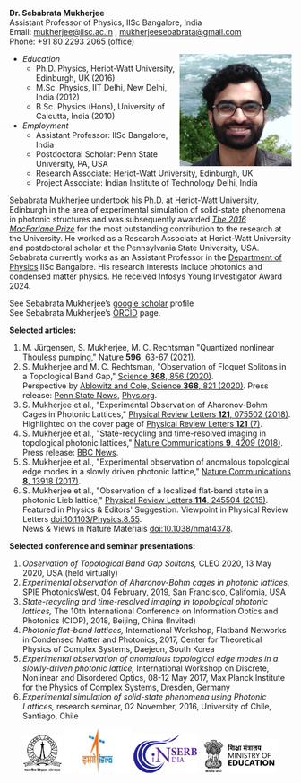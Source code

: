 **Dr. Sebabrata Mukherjee**<br />
Assistant Professor of Physics, IISc Bangalore, India <br />
Email: mukherjee@iisc.ac.in ,
mukherjeesebabrata@gmail.com <br />
Phone: +91 80 2293 2065 (office)

 
<img align="right" src="images/me.jpeg" width="200"/>

- *Education* 
  - Ph.D. Physics, Heriot-Watt University, Edinburgh, UK (2016) 
  - M.Sc. Physics, IIT Delhi, New Delhi, India (2012) 
  - B.Sc. Physics (Hons), University of Calcutta, India (2010) 
- *Employment* 
  - Assistant Professor: IISc Bangalore, India
  - Postdoctoral Scholar: Penn State University, PA, USA
  - Research Associate: Heriot-Watt University, Edinburgh, UK
  - Project Associate: Indian Institute of Technology Delhi, India


<!Sebabrata Mukherjee was awarded the B.Sc. in Physics from the University of Calcutta in 2010 and the M.Sc. in Physics from the Indian Institute of Technology Delhi in 2012. Prior to his doctoral research, he worked as a Project Associate at IIT Delhi. He !>

Sebabrata Mukherjee undertook his Ph.D. at Heriot-Watt University, Edinburgh in the area of experimental simulation of solid-state phenomena in photonic structures and was subsequently awarded 
<a href="https://www.hw.ac.uk/uk/students/doc/macfarlane-fund-poster.pdf" target="_blank">*The 2016 MacFarlane Prize*</a> for the most outstanding contribution to the research at the University. He worked as a Research Associate at Heriot-Watt University and postdoctoral scholar at the Pennsylvania State University, USA. 
Sebabrata currently works as an Assistant Professor in the <a href="http://www.physics.iisc.ernet.in/people-faculty.php" target="_blank">Department of Physics</a> IISc Bangalore.  His research interests include photonics and condensed matter physics. He received Infosys Young Investigator Award 2024. <br />


See Sebabrata Mukherjee’s <a href="https://scholar.google.co.uk/citations?hl=en&user=M29JjtAAAAAJ" target="_blank">google scholar</a> profile <br />
See Sebabrata Mukherjee’s <a href="https://orcid.org/0000-0003-1942-2521" target="_blank">ORCID</a> page. <br />

**Selected articles:**
1. M. Jürgensen, S. Mukherjee, M. C. Rechtsman "Quantized nonlinear Thouless pumping," [Nature **596**, 63-67 (2021)](https://doi.org/10.1038/s41586-021-03688-9).
2. S. Mukherjee and M. C. Rechtsman, "Observation of Floquet Solitons in a Topological Band Gap," [Science **368**, 856 (2020)](https://doi.org/10.1126/science.aba8725). <br /> Perspective by [Ablowitz and Cole, Science **368**, 821 (2020)](https://science.sciencemag.org/content/368/6493/821). Press release: [Penn State News](https://news.psu.edu/story/621552/2020/05/28/research/geometry-intricately-fabricated-glass-makes-light-trap-itself), [Phys.org](https://phys.org/news/2020-06-geometry-intricately-fabricated-glass.html).
3. S. Mukherjee et al., "Experimental Observation of Aharonov-Bohm Cages in Photonic Lattices," [Physical Review Letters **121**, 075502 (2018)](https://doi.org/10.1103/PhysRevLett.121.075502). Highlighted on the cover page of [Physical Review Letters **121** (7)](https://journals.aps.org/prl/issues/121/7).
4. S. Mukherjee et al., "State-recycling and time-resolved imaging in topological photonic lattices," [Nature Communications **9**, 4209 (2018)](https://doi.org/10.1038/s41467-018-06723-y). Press release: [BBC News](https://www.bbc.com/news/uk-scotland-46070122?SThisFB&fbclid=IwAR3Ln2qR31mAFf4uhu81kmCbJ13mMbOYWxq6Sm19EIHwQQM-ISZu1ALAscA).
5. S. Mukherjee et al., "Experimental observation of anomalous topological edge modes in a slowly driven photonic lattice," [Nature Communications **8**, 13918 (2017)](https://doi.org/10.1038/ncomms13918).
6. S. Mukherjee et al., "Observation of a localized flat-band state in a photonic Lieb lattice," [Physical Review Letters **114**, 245504 (2015)](https://doi.org/10.1103/PhysRevLett.114.245504). Featured in Physics & Editors' Suggestion. Viewpoint in Physical Review Letters [doi:10.1103/Physics.8.55](https://physics.aps.org/articles/v8/55). <br /> News & Views in Nature Materials [doi:10.1038/nmat4378](https://doi.org/10.1038/nmat4378).

**Selected conference and seminar presentations:**
1. *Observation of Topological Band Gap Solitons,* CLEO 2020, 13 May 2020, USA (held virtually)
2. *Experimental observation of Aharonov-Bohm cages in photonic lattices,* SPIE PhotonicsWest, 04 February, 2019, San Francisco, California, USA
3. *State-recycling and time-resolved imaging in topological photonic lattices,* The 10th International Conference on Information Optics and Photonics (CIOP), 2018, Beijing, China (Invited)
4. *Photonic flat-band lattices,* International Workshop, Flatband Networks in Condensed Matter and Photonics, 2017, Center for Theoretical Physics of Complex Systems, Daejeon, South Korea
5. *Experimental observation of anomalous topological edge modes in a slowly-driven photonic lattice,* International Workshop on Discrete, Nonlinear and Disordered Optics, 08-12 May 2017, Max Planck Institute for the Physics of Complex Systems, Dresden, Germany
6. *Experimental simulation of solid-state phenomena using Photonic Lattices,* research seminar, 02 November, 2016, University of Chile, Santiago, Chile


<p align="center">
<a href="https://iisc.ac.in/" target="_blank"><img src="imageN/Funding_logo/IISc_Master_Seal_Black.jpg" width="70"/></a> 
<a href="https://www.isro.gov.in/Space_Technology_Cells.html" target="_blank"><img  src="imageN/Funding_logo/isro-logo.jpg" width="120"/></a>
<a href="https://www.serbonline.in/SERB/HomePage" target="_blank"><img  src="imageN/Funding_logo/serb_logo2.png" width="115"/></a> 
<a href="https://www.education.gov.in/higher_education" target="_blank"><img  src="imageN/Funding_logo/MoE_India_logo.png" width="140"/></a> 
</p>
